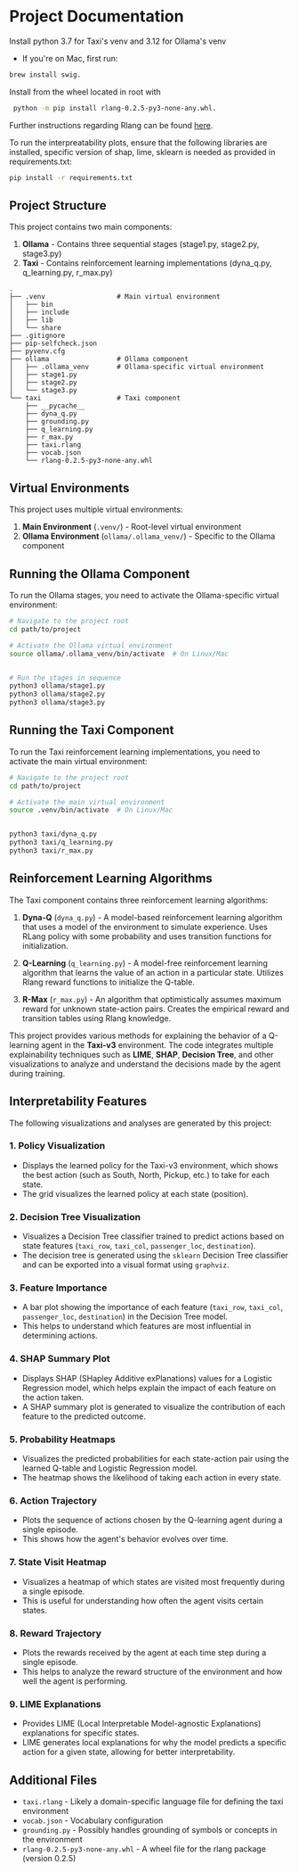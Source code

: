 # Project Documentation
Install python 3.7 for Taxi's venv and 3.12 for Ollama's venv
- If you're on Mac, first run: 
```bash 
brew install swig.
```

Install from the wheel located in root with
```bash
 python -m pip install rlang-0.2.5-py3-none-any.whl.
 ```
 
 Further instructions regarding Rlang can be found [here](http://rlang.ai/master/tutorial.html#installing-rlang).
 
To run the interpreatability plots, ensure that the following libraries are installed, specific version of shap, lime, sklearn is needed as provided in requirements.txt:

```bash
pip install -r requirements.txt
```

## Project Structure

This project contains two main components:

1. **Ollama** - Contains three sequential stages (stage1.py, stage2.py, stage3.py)
2. **Taxi** - Contains reinforcement learning implementations (dyna_q.py, q_learning.py, r_max.py)

```
.
├── .venv                  # Main virtual environment
│   ├── bin
│   ├── include
│   ├── lib
│   └── share
├── .gitignore
├── pip-selfcheck.json
├── pyvenv.cfg
├── ollama                 # Ollama component
│   ├── .ollama_venv       # Ollama-specific virtual environment
│   ├── stage1.py
│   ├── stage2.py
│   └── stage3.py
└── taxi                   # Taxi component
    ├── __pycache__
    ├── dyna_q.py
    ├── grounding.py
    ├── q_learning.py
    ├── r_max.py
    ├── taxi.rlang
    ├── vocab.json
    └── rlang-0.2.5-py3-none-any.whl
```

## Virtual Environments

This project uses multiple virtual environments:

1. **Main Environment** (`.venv/`) - Root-level virtual environment
2. **Ollama Environment** (`ollama/.ollama_venv/`) - Specific to the Ollama component

## Running the Ollama Component

To run the Ollama stages, you need to activate the Ollama-specific virtual environment:

```bash
# Navigate to the project root
cd path/to/project

# Activate the Ollama virtual environment
source ollama/.ollama_venv/bin/activate  # On Linux/Mac


# Run the stages in sequence
python3 ollama/stage1.py
python3 ollama/stage2.py
python3 ollama/stage3.py


```

## Running the Taxi Component

To run the Taxi reinforcement learning implementations, you need to activate the main virtual environment:

```bash
# Navigate to the project root
cd path/to/project

# Activate the main virtual environment
source .venv/bin/activate  # On Linux/Mac


python3 taxi/dyna_q.py
python3 taxi/q_learning.py
python3 taxi/r_max.py

```

## Reinforcement Learning Algorithms

The Taxi component contains three reinforcement learning algorithms:

1. **Dyna-Q** (`dyna_q.py`) - A model-based reinforcement learning algorithm that uses a model of the environment to simulate experience. Uses RLang policy with some probability and uses transition functions for initialization.

2. **Q-Learning** (`q_learning.py`) - A model-free reinforcement learning algorithm that learns the value of an action in a particular state. Utilizes Rlang reward functions to initialize the Q-table.

3. **R-Max** (`r_max.py`) - An algorithm that optimistically assumes maximum reward for unknown state-action pairs. Creates the empirical reward and transition tables using Rlang knowledge.

This project provides various methods for explaining the behavior of a Q-learning agent in the **Taxi-v3** environment. The code integrates multiple explainability techniques such as **LIME**, **SHAP**, **Decision Tree**, and other visualizations to analyze and understand the decisions made by the agent during training.

## Interpretability Features

The following visualizations and analyses are generated by this project:

### 1. **Policy Visualization**
   - Displays the learned policy for the Taxi-v3 environment, which shows the best action (such as South, North, Pickup, etc.) to take for each state.
   - The grid visualizes the learned policy at each state (position).

### 2. **Decision Tree Visualization**
   - Visualizes a Decision Tree classifier trained to predict actions based on state features (`taxi_row`, `taxi_col`, `passenger_loc`, `destination`).
   - The decision tree is generated using the `sklearn` Decision Tree classifier and can be exported into a visual format using `graphviz`.

### 3. **Feature Importance**
   - A bar plot showing the importance of each feature (`taxi_row`, `taxi_col`, `passenger_loc`, `destination`) in the Decision Tree model.
   - This helps to understand which features are most influential in determining actions.

### 4. **SHAP Summary Plot**
   - Displays SHAP (SHapley Additive exPlanations) values for a Logistic Regression model, which helps explain the impact of each feature on the action taken.
   - A SHAP summary plot is generated to visualize the contribution of each feature to the predicted outcome.

### 5. **Probability Heatmaps**
   - Visualizes the predicted probabilities for each state-action pair using the learned Q-table and Logistic Regression model.
   - The heatmap shows the likelihood of taking each action in every state.
   
### 6. **Action Trajectory**
   - Plots the sequence of actions chosen by the Q-learning agent during a single episode.
   - This shows how the agent's behavior evolves over time.

### 7. **State Visit Heatmap**
   - Visualizes a heatmap of which states are visited most frequently during a single episode.
   - This is useful for understanding how often the agent visits certain states.

### 8. **Reward Trajectory**
   - Plots the rewards received by the agent at each time step during a single episode.
   - This helps to analyze the reward structure of the environment and how well the agent is performing.

### 9. **LIME Explanations**
   - Provides LIME (Local Interpretable Model-agnostic Explanations) explanations for specific states.
   - LIME generates local explanations for why the model predicts a specific action for a given state, allowing for better interpretability.

## Additional Files

- `taxi.rlang` - Likely a domain-specific language file for defining the taxi environment
- `vocab.json` - Vocabulary configuration
- `grounding.py` - Possibly handles grounding of symbols or concepts in the environment
- `rlang-0.2.5-py3-none-any.whl` - A wheel file for the rlang package (version 0.2.5)




